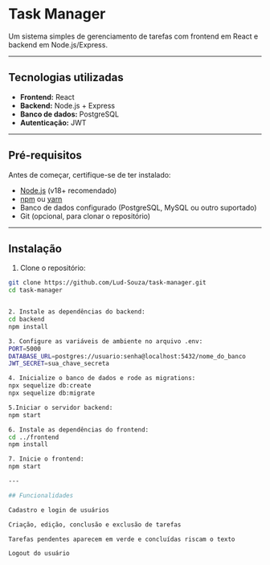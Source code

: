 # Task Manager

Um sistema simples de gerenciamento de tarefas com frontend em React e backend em Node.js/Express.

---

## Tecnologias utilizadas

- **Frontend:** React
- **Backend:** Node.js + Express
- **Banco de dados:** PostgreSQL 
- **Autenticação:** JWT

---

## Pré-requisitos

Antes de começar, certifique-se de ter instalado:

- [Node.js](https://nodejs.org/) (v18+ recomendado)
- [npm](https://www.npmjs.com/) ou [yarn](https://yarnpkg.com/)
- Banco de dados configurado (PostgreSQL, MySQL ou outro suportado)
- Git (opcional, para clonar o repositório)

---

## Instalação

1. Clone o repositório:

```bash
git clone https://github.com/Lud-Souza/task-manager.git
cd task-manager


2. Instale as dependências do backend:
cd backend
npm install

3. Configure as variáveis de ambiente no arquivo .env:
PORT=5000
DATABASE_URL=postgres://usuario:senha@localhost:5432/nome_do_banco
JWT_SECRET=sua_chave_secreta

4. Inicialize o banco de dados e rode as migrations:
npx sequelize db:create
npx sequelize db:migrate

5.Iniciar o servidor backend:
npm start

6. Instale as dependências do frontend:
cd ../frontend
npm install

7. Inicie o frontend:
npm start

---

## Funcionalidades

Cadastro e login de usuários

Criação, edição, conclusão e exclusão de tarefas

Tarefas pendentes aparecem em verde e concluídas riscam o texto

Logout do usuário
